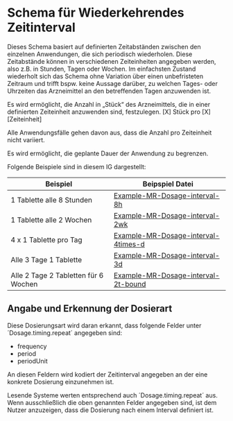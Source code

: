 # Schema für Wiederkehrendes Zeitinterval

Dieses Schema basiert auf definierten Zeitabständen zwischen den einzelnen Anwendungen, die sich periodisch wiederholen. Diese Zeitabstände können in verschiedenen Zeiteinheiten angegeben werden, also z.B. in Stunden, Tagen oder Wochen.  Im einfachsten Zustand wiederholt sich das Schema ohne Variation über einen unbefristeten Zeitraum und trifft bspw. keine Aussage darüber, zu welchen Tages- oder Uhrzeiten das Arzneimittel an den betreffenden Tagen anzuwenden ist.

Es wird ermöglicht, die Anzahl in „Stück“ des Arzneimittels, die in einer definierten Zeiteinheit anzuwenden sind, festzulegen. [X] Stück pro [X] [Zeiteinheit]

Alle Anwendungsfälle gehen davon aus, dass die Anzahl pro Zeiteinheit nicht variiert.

Es wird ermöglicht, die geplante Dauer der Anwendung zu begrenzen.   

Folgende Beispiele sind in diesem IG dargestellt:

| Beispiel    | Beipspiel Datei |
| -------- | ------- |
| 1 Tablette alle 8 Stunden  | [Example-MR-Dosage-interval-8h](./MedicationRequest-Example-MR-Dosage-interval-8h.html)    |  |
| 1 Tablette alle 2 Wochen  | [Example-MR-Dosage-interval-2wk](./MedicationRequest-Example-MR-Dosage-interval-2wk.html)    |
| 4 x 1 Tablette pro Tag  | [Example-MR-Dosage-interval-4times-d](./MedicationRequest-Example-MR-Dosage-interval-4times-d.html)    |
| Alle 3 Tage 1 Tablette  | [Example-MR-Dosage-interval-3d](./MedicationRequest-Example-MR-Dosage-interval-3d.html)    |
| Alle 2 Tage 2 Tabletten für 6 Wochen  | [Example-MR-Dosage-interval-2t-bound](./MedicationRequest-Example-MR-Dosage-interval-2t-bound.html)    |

## Angabe und Erkennung der Dosierart

Diese Dosierungsart wird daran erkannt, dass folgende Felder unter ´Dosage.timing.repeat´ angegeben sind:
- frequency
- period
- periodUnit

An diesen Feldern wird kodiert der Zeitinterval angegeben an der eine konkrete Dosierung einzunehmen ist.

Lesende Systeme werten entsprechend auch ´Dosage.timing.repeat´ aus. Wenn ausschließlich die oben genannten Felder angegeben sind, ist dem Nutzer anzuzeigen, dass die Dosierung nach einem Interval definiert ist.
